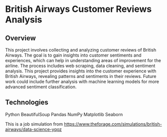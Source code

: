 # British Airways Customer Reviews Analysis

## Overview
This project involves collecting and analyzing customer reviews of British Airways. The goal is to gain insights into customer sentiments and experiences, which can help in understanding areas of improvement for the airline. The process includes web scraping, data cleaning, and sentiment analysis. This project provides insights into the customer experience with British Airways, revealing patterns and sentiments in their reviews. Future work could include further analysis with machine learning models for more advanced sentiment classification.

## Technologies 
Python
BeautifulSoup
Pandas
NumPy
Matplotlib
Seaborn

This is a job simulation from https://www.theforage.com/simulations/british-airways/data-science-yqoz
